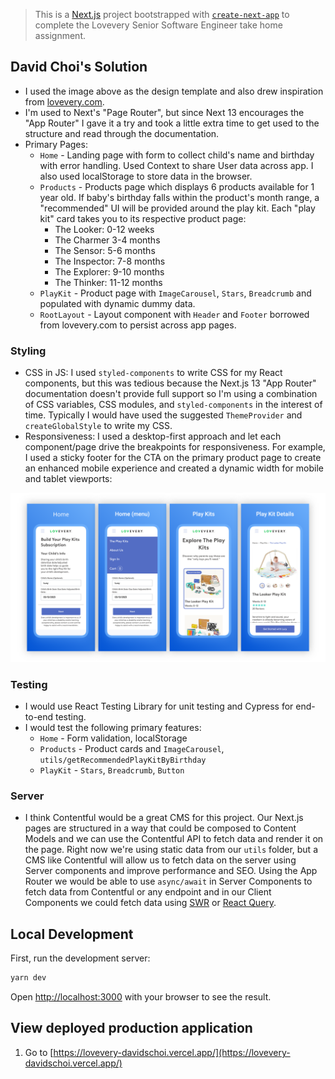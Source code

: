 > This is a [Next.js](https://nextjs.org/) project bootstrapped with [`create-next-app`](https://github.com/vercel/next.js/tree/canary/packages/create-next-app) to complete the Lovevery Senior Software Engineer take home assignment.

## David Choi's Solution

- I used the image above as the design template and also drew inspiration from [lovevery.com](https://lovevery.com).
- I'm used to Next's "Page Router", but since Next 13 encourages the "App Router" I gave it a try and took a little extra time to get used to the structure and read through the documentation.
- Primary Pages:
  - `Home` - Landing page with form to collect child's name and birthday with error handling. Used Context to share User data across app. I also used localStorage to store data in the browser.
  - `Products` - Products page which displays 6 products available for 1 year old. If baby's birthday falls within the product's month range, a "recommended" UI will be provided around the play kit. Each "play kit" card takes you to its respective product page:
    - The Looker: 0-12 weeks
    - The Charmer 3-4 months
    - The Sensor: 5-6 months
    - The Inspector: 7-8 months
    - The Explorer: 9-10 months
    - The Thinker: 11-12 months
  - `PlayKit` - Product page with `ImageCarousel`, `Stars`, `Breadcrumb` and populated with dynamic dummy data.
  - `RootLayout` - Layout component with `Header` and `Footer` borrowed from lovevery.com to persist across app pages.

### Styling
- CSS in JS: I used `styled-components` to write CSS for my React components, but this was tedious because the Next.js 13 "App Router" documentation doesn't provide full support so I'm using a combination of CSS variables, CSS modules, and `styled-components` in the interest of time. Typically I would have used the suggested `ThemeProvider` and `createGlobalStyle` to write my CSS.
- Responsiveness: I used a desktop-first approach and let each component/page drive the breakpoints for responsiveness. For example, I used a sticky footer for the CTA on the primary product page to create an enhanced mobile experience and created a dynamic width for mobile and tablet viewports:

![Mobile Flow](./docs/mockup.png)

### Testing
- I would use React Testing Library for unit testing and Cypress for end-to-end testing.
- I would test the following primary features:
  - `Home` - Form validation, localStorage
  - `Products` - Product cards and `ImageCarousel`, `utils/getRecommendedPlayKitByBirthday`
  - `PlayKit` - `Stars`, `Breadcrumb`, `Button`

### Server
- I think Contentful would be a great CMS for this project. Our Next.js pages are structured in a way that could be composed to Content Models and we can use the Contentful API to fetch data and render it on the page. Right now we're using static data from our `utils` folder, but a CMS like Contentful will allow us to fetch data on the server using Server components and improve performance and SEO. Using the App Router we would be able to use `async/await` in Server Components to fetch data from Contentful or any endpoint and in our Client Components we could fetch data using [SWR](https://swr.vercel.app/) or [React Query](https://tanstack.com/query/v4). 

## Local Development

First, run the development server:

```bash
yarn dev
```

Open [http://localhost:3000](http://localhost:3000) with your browser to see the result.

## View deployed production application

1. Go to [https://lovevery-davidschoi.vercel.app/](https://lovevery-davidschoi.vercel.app/)